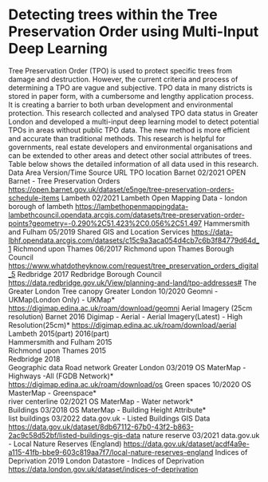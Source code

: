 # Detecting trees within the Tree Preservation Order using Multi-Input Deep Learning
Tree Preservation Order (TPO) is used to protect specific trees from damage and destruction. However, the current criteria and process of determining a TPO are vague and subjective. TPO data in many districts is stored in paper form, with a cumbersome and lengthy application process. It is creating a barrier to both urban development and environmental protection. This research collected and analysed TPO data status in Greater London and developed a multi-input deep learning model to detect potential TPOs in areas without public TPO data. The new method is more efficient and accurate than traditional methods. This research is helpful for governments, real estate developers and environmental organisations and can be extended to other areas and detect other social attributes of trees.
Table below shows the detailed information of all data used in this research. 
Data	Area	Version/Time	Source	URL
TPO location	Barnet	02/2021	OPEN Barnet - Tree Preservation Orders	https://open.barnet.gov.uk/dataset/e5nge/tree-preservation-orders-schedule-items
	Lambeth	02/2021	Lambeth Open Mapping Data - london borough of lambeth	https://lambethopenmappingdata-lambethcouncil.opendata.arcgis.com/datasets/tree-preservation-order-points?geometry=-0.290%2C51.423%2C0.056%2C51.497
	Hammersmith and Fulham	05/2019	Shared GIS and Location Services 	https://data-lbhf.opendata.arcgis.com/datasets/c15c9a3aca054d4cb7c6b3f84779d64d_1
	Richmond upon Thames	06/2017	 Richmond upon Thames Borough Council	https://www.whatdotheyknow.com/request/tree_preservation_orders_digital_5
	Redbridge	2017	 Redbridge Borough Council	https://data.redbridge.gov.uk/View/planning-and-land/tpo-addresses#
The Greater London Tree canopy 	Greater London	10/2020	Geomni - UKMap(London Only) - UKMap*	https://digimap.edina.ac.uk/roam/download/geomni
Aerial Imagery (25cm resolution)	Barnet	2016	Digimap - Aerial - Aerial Imagery(Latest) - High Resolution(25cm)*	https://digimap.edina.ac.uk/roam/download/aerial
	Lambeth	2015(part)
2016(part)		
	Hammersmith and Fulham	2015		
	Richmond upon Thames	2015		
	Redbridge	2018		
Geographic data	Road network	Greater London	03/2019	OS MaterMap - Highways -All (FGDB Network)*	https://digimap.edina.ac.uk/roam/download/os
	Green spaces		10/2020	OS MasterMap - Greenspace*	
	river centerline		02/2021	OS MaterMap - Water network*	
	Buildings		03/2018	OS MaterMap - Building Height Attribute*	
	list buildings		03/2022	data.gov.uk - Listed Buildings GIS Data	https://data.gov.uk/dataset/8db67112-67b0-43f2-b863-2ac9c58d52bf/listed-buildings-gis-data
	nature reserve		03/2021	data.gov.uk - Local Nature Reserves (England)	https://data.gov.uk/dataset/acdf4a9e-a115-41fb-bbe9-603c819aa7f7/local-nature-reserves-england
	Indices of Deprivation		2019	London Datastore - Indices of Deprivation	https://data.london.gov.uk/dataset/indices-of-deprivation

